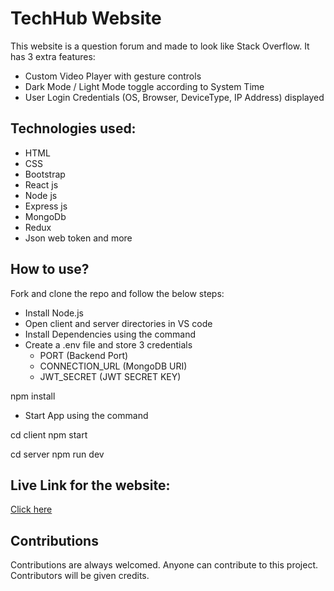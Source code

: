 # TechHub Website

This website is a question forum and made to look like Stack Overflow.
It has 3 extra features:
- Custom Video Player with gesture controls
- Dark  Mode / Light Mode toggle according to System Time
- User Login Credentials (OS, Browser, DeviceType, IP Address) displayed


## Technologies used:

- HTML
- CSS
- Bootstrap
- React js
- Node js
- Express js
- MongoDb
- Redux
- Json web token and more

## How to use?

Fork and clone the repo and follow the below steps:

- Install Node.js
- Open client and server directories in VS code
- Install Dependencies using the command
- Create a .env file and store 3 credentials
    - PORT (Backend Port)
    - CONNECTION_URL (MongoDB URI)
    - JWT_SECRET (JWT SECRET KEY)


npm install


- Start App using the command


cd client
npm start


cd server
npm run dev


## Live Link for the website:

[Click here](https://stackoverflow-xi.vercel.app/)

## Contributions

Contributions are always welcomed. Anyone can contribute to this project. Contributors will be given credits.
